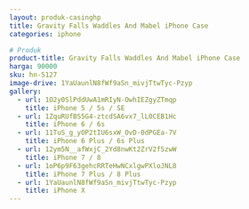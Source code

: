 ```yaml
---
layout: produk-casinghp
title: Gravity Falls Waddles And Mabel iPhone Case
categories: iphone

# Produk
product-title: Gravity Falls Waddles And Mabel iPhone Case
harga: 90000
sku: hn-5127
image-drive: 1YaUaunlN8fWf9aSn_mivjTtwTyc-Pzyp
gallery:
  - url: 1O2y0SlPddUwA1mRIyN-OwhIEZgyZTmqp
    title: iPhone 5 / 5s / SE
  - url: 1ZquRUfBS5G4-ztcdSA6vx7_lL0CEB1Hc
    title: iPhone 6 / 6s
  - url: 11TuS_g_yOP2tIU6sxW_OvD-0dPGEa-7V
    title: iPhone 6 Plus / 6s Plus
  - url: 12ym5N__afWxjC_2Yd8nwKt2ZrV2fSzwW
    title: iPhone 7 / 8
  - url: 1oP6p9F63gehcRRTeHwNCxlgwPXloJNL8
    title: iPhone 7 Plus / 8 Plus
  - url: 1YaUaunlN8fWf9aSn_mivjTtwTyc-Pzyp
    title: iPhone X
---
```

